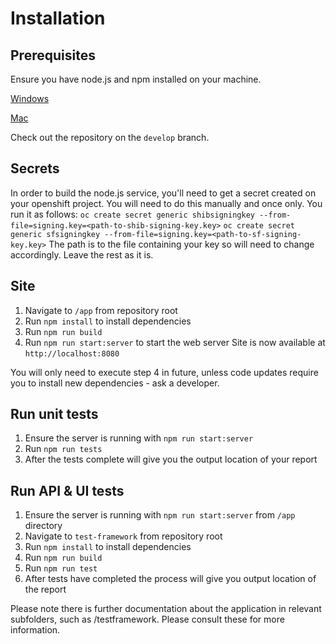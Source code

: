 # Installation
## Prerequisites
Ensure you have node.js and npm installed on your machine.

[Windows](https://blog.teamtreehouse.com/install-node-js-npm-windows)

[Mac](https://blog.teamtreehouse.com/install-node-js-npm-mac)

Check out the repository on the `develop` branch.

## Secrets
In order to build the node.js service, you'll need to get a secret created on your openshift project.
You will need to do this manually and once only. You run it as follows:
`oc create secret generic shibsigningkey --from-file=signing.key=<path-to-shib-signing-key.key>`
`oc create secret generic sfsigningkey --from-file=signing.key=<path-to-sf-signing-key.key>`
The path is to the file containing your key so will need to change accordingly. Leave the rest as it is.

## Site
 1. Navigate to `/app` from repository root
 2. Run `npm install` to install dependencies
 3. Run `npm run build`
 4. Run `npm run start:server` to start the web server Site is now available at `http://localhost:8080`

You will only need to execute step 4 in future, unless code updates require you to install new dependencies - ask a developer.

## Run unit tests
 1. Ensure the server is running with `npm run start:server`
 2. Run `npm run tests`
 3. After the tests complete will give you the output location of your report

## Run API & UI tests
1. Ensure the server is running with `npm run start:server` from `/app` directory
2. Navigate to `test-framework` from repository root
3. Run `npm install` to install dependencies
4. Run `npm run build`
5. Run `npm run test`
6. After tests have completed the process will give you output location of the report

Please note there is further documentation about the application in relevant subfolders, such as /testframework. Please consult these for more information.
